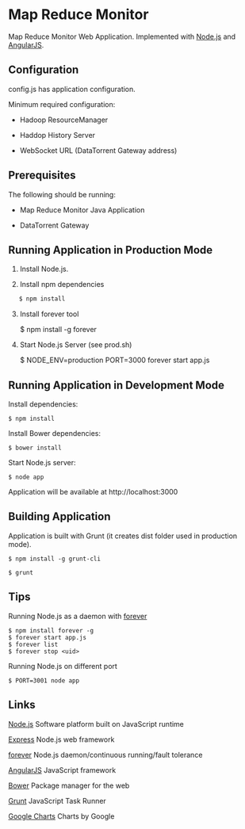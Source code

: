 Map Reduce Monitor
===============

Map Reduce Monitor Web Application. Implemented with [Node.js](http://nodejs.org/) and [AngularJS](http://angularjs.org/).

## Configuration
 config.js has application configuration.

 Minimum required configuration:

 - Hadoop ResourceManager

 - Haddop History Server

 - WebSocket URL (DataTorrent Gateway address)

## Prerequisites

  The following should be running:

  - Map Reduce Monitor Java Application

  - DataTorrent Gateway


## Running Application in Production Mode

 1. Install Node.js.

 2. Install npm dependencies

 ``` bash
    $ npm install
 ```

 3. Install forever tool

    $ npm install -g forever

 4. Start Node.js Server (see prod.sh)

    $ NODE_ENV=production PORT=3000 forever start app.js

## Running Application in Development Mode
 Install dependencies:

    $ npm install

 Install Bower dependencies:

    $ bower install

 Start Node.js server:

    $ node app

 Application will be available at http://localhost:3000

## Building Application

 Application is built with Grunt (it creates dist folder used in production mode).

    $ npm install -g grunt-cli

    $ grunt

## Tips

 Running Node.js as a daemon with [forever](https://github.com/nodejitsu/forever)

    $ npm install forever -g
    $ forever start app.js
    $ forever list
    $ forever stop <uid>

 Running Node.js on different port

    $ PORT=3001 node app

## Links

[Node.js](http://nodejs.org/) Software platform built on JavaScript runtime

[Express](https://github.com/visionmedia/express) Node.js web framework

[forever](https://github.com/nodejitsu/forever) Node.js daemon/continuous running/fault tolerance

[AngularJS](http://angularjs.org/) JavaScript framework

[Bower](http://bower.io/) Package manager for the web

[Grunt](http://gruntjs.com/) JavaScript Task Runner

[Google Charts](https://developers.google.com/chart/) Charts by Google